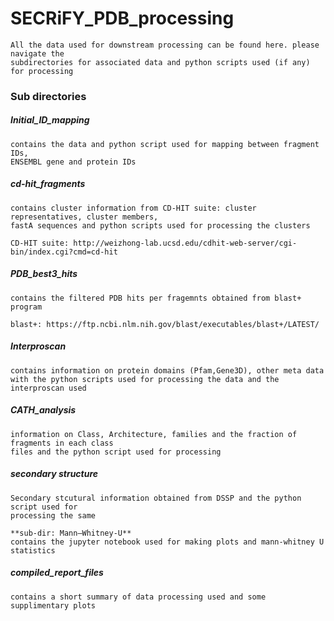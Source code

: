 # SECRiFY_PDB_processing

	All the data used for downstream processing can be found here. please navigate the 
	subdirectories for associated data and python scripts used (if any) for processing
    

### Sub directories

##### 	Initial_ID_mapping	
	contains the data and python script used for mapping between fragment IDs,
	ENSEMBL gene and protein IDs
	
#####	cd-hit_fragments
	contains cluster information from CD-HIT suite: cluster representatives, cluster members, 
	fastA sequences and python scripts used for processing the clusters
	
	CD-HIT suite: http://weizhong-lab.ucsd.edu/cdhit-web-server/cgi-bin/index.cgi?cmd=cd-hit
	                     
#####	PDB_best3_hits
	contains the filtered PDB hits per fragemnts obtained from blast+ program
	
	blast+: https://ftp.ncbi.nlm.nih.gov/blast/executables/blast+/LATEST/
	                     
#####	Interproscan
	contains information on protein domains (Pfam,Gene3D), other meta data 
	with the python scripts used for processing the data and the interproscan used
                         
    
    
#####	CATH_analysis
	information on Class, Architecture, families and the fraction of fragments in each class 
	files and the python script used for processing
    
    
#####	secondary structure
	Secondary stcutural information obtained from DSSP and the python script used for 
	processing the same
    
	**sub-dir: Mann–Whitney-U**
	contains the jupyter notebook used for making plots and mann-whitney U statistics
                         
                       
#####	compiled_report_files
	contains a short summary of data processing used and some supplimentary plots 
	
	
 
